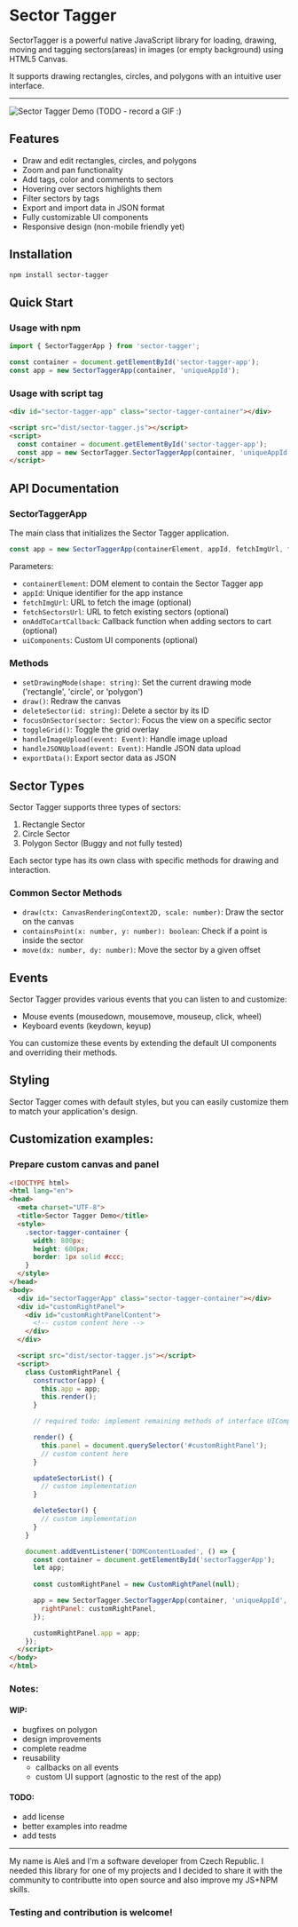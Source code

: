 # Sector Tagger

SectorTagger is a powerful native JavaScript library for loading, drawing, moving and tagging sectors(areas) in images (or empty background) using HTML5 Canvas. 

It supports drawing rectangles, circles, and polygons with an intuitive user interface.
________

![Sector Tagger Demo](link_to_demo_gif.gif) (TODO - record a GIF :)



## Features

- Draw and edit rectangles, circles, and polygons
- Zoom and pan functionality
- Add tags, color and comments to sectors
- Hovering over sectors highlights them
- Filter sectors by tags
- Export and import data in JSON format
- Fully customizable UI components
- Responsive design (non-mobile friendly yet)

## Installation

```bash
npm install sector-tagger
```

## Quick Start
### Usage with npm
```javascript
import { SectorTaggerApp } from 'sector-tagger';

const container = document.getElementById('sector-tagger-app');
const app = new SectorTaggerApp(container, 'uniqueAppId');
```

### Usage with script tag
```html
<div id="sector-tagger-app" class="sector-tagger-container"></div>

<script src="dist/sector-tagger.js"></script>
<script>
  const container = document.getElementById('sector-tagger-app');
  const app = new SectorTagger.SectorTaggerApp(container, 'uniqueAppId');
</script>
```

## API Documentation

### SectorTaggerApp
The main class that initializes the Sector Tagger application.

```javascript
const app = new SectorTaggerApp(containerElement, appId, fetchImgUrl, fetchSectorsUrl, onAddToCartCallback, uiComponents);
```

Parameters:
- `containerElement`: DOM element to contain the Sector Tagger app
- `appId`: Unique identifier for the app instance
- `fetchImgUrl`: URL to fetch the image (optional)
- `fetchSectorsUrl`: URL to fetch existing sectors (optional)
- `onAddToCartCallback`: Callback function when adding sectors to cart (optional)
- `uiComponents`: Custom UI components (optional)

### Methods
- `setDrawingMode(shape: string)`: Set the current drawing mode ('rectangle', 'circle', or 'polygon')
- `draw()`: Redraw the canvas
- `deleteSector(id: string)`: Delete a sector by its ID
- `focusOnSector(sector: Sector)`: Focus the view on a specific sector
- `toggleGrid()`: Toggle the grid overlay
- `handleImageUpload(event: Event)`: Handle image upload
- `handleJSONUpload(event: Event)`: Handle JSON data upload
- `exportData()`: Export sector data as JSON


## Sector Types
Sector Tagger supports three types of sectors:

1. Rectangle Sector
2. Circle Sector
3. Polygon Sector (Buggy and not fully tested)

Each sector type has its own class with specific methods for drawing and interaction.

### Common Sector Methods
- `draw(ctx: CanvasRenderingContext2D, scale: number)`: Draw the sector on the canvas
- `containsPoint(x: number, y: number): boolean`: Check if a point is inside the sector
- `move(dx: number, dy: number)`: Move the sector by a given offset

## Events
Sector Tagger provides various events that you can listen to and customize:

- Mouse events (mousedown, mousemove, mouseup, click, wheel)
- Keyboard events (keydown, keyup)

You can customize these events by extending the default UI components and overriding their methods.

## Styling
Sector Tagger comes with default styles, but you can easily customize them to match your application's design. 

## Customization examples:
### Prepare custom canvas and panel

```html
<!DOCTYPE html>
<html lang="en">
<head>
  <meta charset="UTF-8">
  <title>Sector Tagger Demo</title>
  <style>
    .sector-tagger-container {
      width: 800px;
      height: 600px;
      border: 1px solid #ccc;
    }
  </style>
</head>
<body>
  <div id="sectorTaggerApp" class="sector-tagger-container"></div>
  <div id="customRightPanel">
    <div id="customRightPanelContent">
      <!-- custom content here -->
    </div>
  </div>

  <script src="dist/sector-tagger.js"></script>
  <script>
    class CustomRightPanel {
      constructor(app) {
        this.app = app;
        this.render();
      }

      // required todo: implement remaining methods of interface UIComponent

      render() {
        this.panel = document.querySelector('#customRightPanel');
        // custom content here
      }

      updateSectorList() {
        // custom implementation
      }

      deleteSector() {
        // custom implementation
      }
    }

    document.addEventListener('DOMContentLoaded', () => {
      const container = document.getElementById('sectorTaggerApp');
      let app;
      
      const customRightPanel = new CustomRightPanel(null); 

      app = new SectorTagger.SectorTaggerApp(container, 'uniqueAppId', null, null, null, {
        rightPanel: customRightPanel,
      });

      customRightPanel.app = app;
    });
  </script>
</body>
</html>
```



<!-- ## Contributing

We welcome contributions from the community! Please read our [Contributing Guidelines](CONTRIBUTING.md) before submitting a pull request.

## License

This project is licensed under the MIT License - see the [LICENSE](LICENSE) file for details.

## Support

If you encounter any issues or have questions, please [open an issue](https://github.com/your-username/sector-tagger/issues) or join our [Discord community](link_to_discord).

--- -->

### Notes:

#### WIP:
* bugfixes on polygon
* design improvements
* complete readme
* reusability
    * callbacks on all events
    * custom UI support (agnostic to the rest of the app)

#### TODO:
* add license 
* better examples into readme
* add tests

---
My name is Aleš and I'm a software developer from Czech Republic. 
I needed this library for one of my projects and I decided to share it with the community to contributte into open source and also improve my JS+NPM skills.

### Testing and contribution is welcome!

